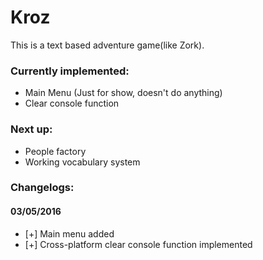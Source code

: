 Kroz
====

This is a text based adventure game(like Zork).

### Currently implemented:  
* Main Menu (Just for show, doesn't do anything)
* Clear console function

### Next up:
* People factory
* Working vocabulary system

### Changelogs:
#### 03/05/2016
 * [+] Main menu added
 * [+] Cross-platform clear console function implemented
